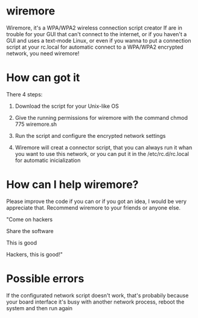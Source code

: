 # wiremore
Wiremore, it's a WPA/WPA2 wireless connection script creator
If are in trouble for your GUI that can't connect to the internet, or if you haven't a GUI and uses a text-mode Linux, or even if you wanna to put a connection script at your rc.local for automatic connect to a WPA/WPA2 encrypted network, you need wiremore!
# How can got it
There 4 steps:

1) Download the script for your Unix-like OS

2) Give the running permissions for wiremore with the command
  chmod 775 wiremore.sh

3) Run the script and configure the encrypted network settings

4) Wiremore will creat a connector script, that you can always run it whan you want to use this network, or you can put it in the /etc/rc.d/rc.local for automatic inicialization
# How can I help wiremore?
Please improve the code if you can or if you got an idea, I would be very appreciate that. Recommend wiremore to your friends or anyone else.

"Come on hackers 

Share the software

This is good

Hackers, this is good!"
# Possible errors
If the configurated network script doesn't work, that's probabily because your board interface it's busy with another network process, reboot the system and then run again
